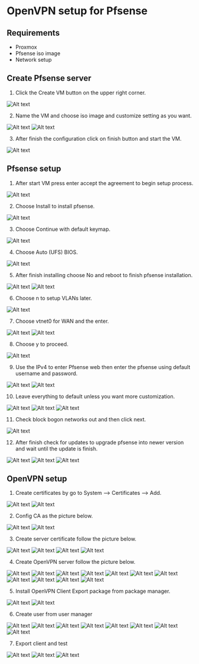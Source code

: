 # OpenVPN setup for Pfsense

## Requirements
- Proxmox
- Pfsense iso image
- Network setup

## Create Pfsense server
1. Click the Create VM button on the upper right corner.


![Alt text](https://github.com/force445/openvpn-pfsense-setup/blob/main/pictures/Screenshot%202568-08-06%20at%2011.30.31.png)


2. Name the VM and choose iso image and customize setting as you want.


![Alt text](https://github.com/force445/openvpn-pfsense-setup/blob/main/pictures/Screenshot%202568-08-06%20at%2011.53.02.png)
![Alt text](https://github.com/force445/openvpn-pfsense-setup/blob/main/pictures/Screenshot%202568-08-06%20at%2011.54.30.png)


3. After finish the configuration click on finish button and start the VM.


![Alt text](https://github.com/force445/openvpn-pfsense-setup/blob/main/pictures/Screenshot%202568-08-06%20at%2011.55.55.png)

## Pfsense setup
1. After start VM press enter accept the agreement to begin setup process.


![Alt text](https://github.com/force445/openvpn-pfsense-setup/blob/main/pictures/image.png)


2. Choose Install to install pfsense.


![Alt text](https://github.com/force445/openvpn-pfsense-setup/blob/main/pictures/image%20copy.png)


3. Choose Continue with default keymap.


![Alt text](https://github.com/force445/openvpn-pfsense-setup/blob/main/pictures/image%20copy%202.png)


4. Choose Auto (UFS) BIOS.


![Alt text](https://github.com/force445/openvpn-pfsense-setup/blob/main/pictures/image%20copy%203.png)


5. After finish installing choose No and reboot to finish pfsense installation.


![Alt text](https://github.com/force445/openvpn-pfsense-setup/blob/main/pictures/image%20copy%204.png)
![Alt text](https://github.com/force445/openvpn-pfsense-setup/blob/main/pictures/image%20copy%205.png)


6. Choose n to setup VLANs later.


![Alt text](https://github.com/force445/openvpn-pfsense-setup/blob/main/pictures/image%20copy%206.png)

7. Choose vtnet0 for WAN and the enter.


![Alt text](https://github.com/force445/openvpn-pfsense-setup/blob/main/pictures/image%20copy%207.png)
![Alt text](https://github.com/force445/openvpn-pfsense-setup/blob/main/pictures/image%20copy%208.png)


8. Choose y to proceed.


![Alt text](https://github.com/force445/openvpn-pfsense-setup/blob/main/pictures/image%20copy%209.png)


9. Use the IPv4 to enter Pfsense web then enter the pfsense using default username and password.



![Alt text](https://github.com/force445/openvpn-pfsense-setup/blob/main/pictures/image%20copy%2010.png)
![Alt text](https://github.com/force445/openvpn-pfsense-setup/blob/main/pictures/image%20copy%2011.png)


10. Leave everything to default unless you want more customization.


![Alt text](https://github.com/force445/openvpn-pfsense-setup/blob/main/pictures/image%20copy%2012.png)
![Alt text](https://github.com/force445/openvpn-pfsense-setup/blob/main/pictures/image%20copy%2013.png)
![Alt text](https://github.com/force445/openvpn-pfsense-setup/blob/main/pictures/image%20copy%2014.png)


11. Check block bogon networks out and then click next.


![Alt text](https://github.com/force445/openvpn-pfsense-setup/blob/main/pictures/image%20copy%2015.png)


12. After finish check for updates to upgrade pfsense into newer version and wait until the update is finish.


![Alt text](https://github.com/force445/openvpn-pfsense-setup/blob/main/pictures/image%20copy%2016.png)
![Alt text](https://github.com/force445/openvpn-pfsense-setup/blob/main/pictures/image%20copy%2017.png)
![Alt text](https://github.com/force445/openvpn-pfsense-setup/blob/main/pictures/image%20copy%2018.png)

## OpenVPN setup


1. Create certificates by go to System --> Certificates --> Add.


![Alt text](https://github.com/force445/openvpn-pfsense-setup/blob/main/pictures/image%20copy%2019.png)
![Alt text](https://github.com/force445/openvpn-pfsense-setup/blob/main/pictures/image%20copy%2020.png)


2. Config CA as the picture below.


![Alt text](https://github.com/force445/openvpn-pfsense-setup/blob/main/pictures/image%20copy%2021.png)
![Alt text](https://github.com/force445/openvpn-pfsense-setup/blob/main/pictures/image%20copy%2022.png)


3. Create server certificate follow the picture below.


![Alt text](https://github.com/force445/openvpn-pfsense-setup/blob/main/pictures/image%20copy%2023.png)
![Alt text](https://github.com/force445/openvpn-pfsense-setup/blob/main/pictures/image%20copy%2024.png)
![Alt text](https://github.com/force445/openvpn-pfsense-setup/blob/main/pictures/image%20copy%2025.png)
![Alt text](https://github.com/force445/openvpn-pfsense-setup/blob/main/pictures/image%20copy%2026.png)


4. Create OpenVPN server follow the picture below.


![Alt text](https://github.com/force445/openvpn-pfsense-setup/blob/main/pictures/image%20copy%2027.png)
![Alt text](https://github.com/force445/openvpn-pfsense-setup/blob/main/pictures/image%20copy%2028.png)
![Alt text](https://github.com/force445/openvpn-pfsense-setup/blob/main/pictures/image%20copy%2029.png)
![Alt text](https://github.com/force445/openvpn-pfsense-setup/blob/main/pictures/image%20copy%2030.png)
![Alt text](https://github.com/force445/openvpn-pfsense-setup/blob/main/pictures/image%20copy%2031.png)
![Alt text](https://github.com/force445/openvpn-pfsense-setup/blob/main/pictures/image%20copy%2032.png)
![Alt text](https://github.com/force445/openvpn-pfsense-setup/blob/main/pictures/image%20copy%2033.png)
![Alt text](https://github.com/force445/openvpn-pfsense-setup/blob/main/pictures/image%20copy%2034.png)
![Alt text](https://github.com/force445/openvpn-pfsense-setup/blob/main/pictures/image%20copy%2035.png)
![Alt text](https://github.com/force445/openvpn-pfsense-setup/blob/main/pictures/image%20copy%2036.png)
![Alt text](https://github.com/force445/openvpn-pfsense-setup/blob/main/pictures/image%20copy%2037.png)

5. Install OpenVPN Client Export package from package manager.


![Alt text](https://github.com/force445/openvpn-pfsense-setup/blob/main/pictures/image%20copy%2038.png)
![Alt text](https://github.com/force445/openvpn-pfsense-setup/blob/main/pictures/image%20copy%2039.png)


6. Create user from user manager


![Alt text](https://github.com/force445/openvpn-pfsense-setup/blob/main/pictures/image%20copy%2040.png)
![Alt text](https://github.com/force445/openvpn-pfsense-setup/blob/main/pictures/image%20copy%2041.png)
![Alt text](https://github.com/force445/openvpn-pfsense-setup/blob/main/pictures/image%20copy%2042.png)
![Alt text](https://github.com/force445/openvpn-pfsense-setup/blob/main/pictures/image%20copy%2043.png)
![Alt text](https://github.com/force445/openvpn-pfsense-setup/blob/main/pictures/image%20copy%2044.png)
![Alt text](https://github.com/force445/openvpn-pfsense-setup/blob/main/pictures/image%20copy%2045.png)
![Alt text](https://github.com/force445/openvpn-pfsense-setup/blob/main/pictures/image%20copy%2046.png)
![Alt text](https://github.com/force445/openvpn-pfsense-setup/blob/main/pictures/image%20copy%2047.png)


7. Export client and test


![Alt text](https://github.com/force445/openvpn-pfsense-setup/blob/main/pictures/image%20copy%2048.png)
![Alt text](https://github.com/force445/openvpn-pfsense-setup/blob/main/pictures/image%20copy%2049.png)
![Alt text](https://github.com/force445/openvpn-pfsense-setup/blob/main/pictures/image%20copy%2050.png)